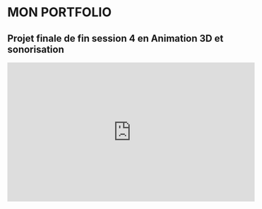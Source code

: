 # MON PORTFOLIO

## Projet finale de fin session 4 en Animation 3D et sonorisation
<iframe width="560" height="315" src="https://www.youtube.com/embed/Ymdzi_aRClY?si=vJMagKfAFFpeleZf" title="YouTube video player" frameborder="0" allow="accelerometer; autoplay; clipboard-write; encrypted-media; gyroscope; picture-in-picture; web-share" allowfullscreen></iframe>
